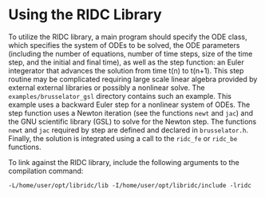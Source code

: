 # Using the RIDC Library                                                                

To utilize the RIDC library, a main program should specify the ODE
class, which specifies the system of ODEs to be solved, the ODE
parameters (including the number of equations, number of time steps,
size of the time step, and the initial and final time), as well as the
step function: an Euler integerator that advances the solution from
time t(n) to t(n+1).  This step routine may be complicated requiring
large scale linear algebra provided by external external libraries or
possibly a nonlinear solve.  The `examples/brusselator_gsl` directory
contains such an example.  This example uses a backward Euler step for
a nonlinear system of ODEs.  The step function uses a Newton iteration
(see the functions `newt` and `jac`) and the GNU scientific library
(GSL) to solve for the Newton step.  The functions `newt` and `jac`
required by step are defined and declared in `brusselator.h`.
Finally, the solution is integrated using a call to the `ridc_fe`
or `ridc_be` functions.


To link against the RIDC library, include the
following arguments to the compilation command:

`-L/home/user/opt/libridc/lib -I/home/user/opt/libridc/include -lridc`

